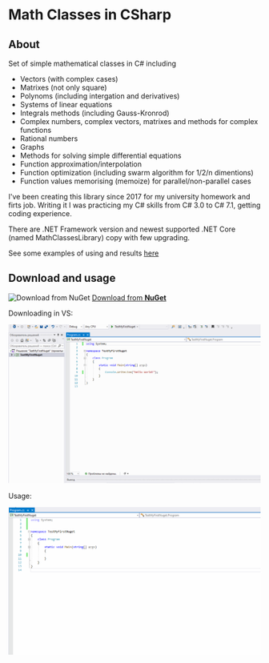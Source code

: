 # Math Classes in CSharp

## About

Set of simple mathematical classes in C# including

* Vectors (with complex cases)
* Matrixes (not only square)
* Polynoms (including intergation and derivatives)
* Systems of linear equations
* Integrals methods (including Gauss-Kronrod)
* Complex numbers, complex vectors, matrixes and methods for complex functions
* Rational numbers
* Graphs 
* Methods for solving simple differential equations
* Function approximation/interpolation
* Function optimization (including swarm algorithm for 1/2/n dimentions)
* Function values memorising (memoize) for parallel/non-parallel cases 

I've been creating this library since 2017 for my university homework and firts job. Writing it I was practicing my C# skills from C# 3.0 to C# 7.1, getting coding experience.

There are .NET Framework version and newest supported .NET Core (named MathClassesLibrary) copy with few upgrading.

See some examples of using and results [here](https://github.com/PasaOpasen/Old_Math_CSharpCpp_Projects)

## Download and usage

![Download from **NuGet**](https://buildstats.info/nuget/MathClassesDmPa) [Download from **NuGet**](https://www.nuget.org/packages/MathClassesDmPa/)

Downloading in VS:

![1](https://github.com/PasaOpasen/MathClasses/blob/master/gifs/download.gif)

Usage:

![1](https://github.com/PasaOpasen/MathClasses/blob/master/gifs/usage.gif)
